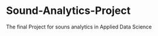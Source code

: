 Sound-Analytics-Project
=======================

The final Project for souns analytics in Applied Data Science
